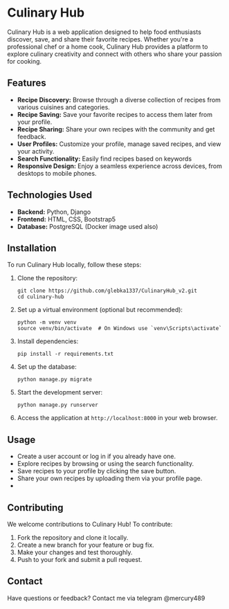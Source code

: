 # Culinary Hub

Culinary Hub is a web application designed to help food enthusiasts discover, save, and share their favorite recipes. Whether you're a professional chef or a home cook, Culinary Hub provides a platform to explore culinary creativity and connect with others who share your passion for cooking.

## Features

- **Recipe Discovery:** Browse through a diverse collection of recipes from various cuisines and categories.
- **Recipe Saving:** Save your favorite recipes to access them later from your profile.
- **Recipe Sharing:** Share your own recipes with the community and get feedback.
- **User Profiles:** Customize your profile, manage saved recipes, and view your activity.
- **Search Functionality:** Easily find recipes based on keywords
- **Responsive Design:** Enjoy a seamless experience across devices, from desktops to mobile phones.

## Technologies Used

- **Backend:** Python, Django
- **Frontend:** HTML, CSS, Bootstrap5
- **Database:** PostgreSQL (Docker image used also)


## Installation

To run Culinary Hub locally, follow these steps:

1. Clone the repository:
   ```
   git clone https://github.com/glebka1337/CulinaryHub_v2.git
   cd culinary-hub
   ```

2. Set up a virtual environment (optional but recommended):
   ```
   python -m venv venv
   source venv/bin/activate  # On Windows use `venv\Scripts\activate`
   ```

3. Install dependencies:
   ```
   pip install -r requirements.txt
   ```

4. Set up the database:
   ```
   python manage.py migrate
   ```

5. Start the development server:
   ```
   python manage.py runserver
   ```

6. Access the application at `http://localhost:8000` in your web browser.

## Usage

- Create a user account or log in if you already have one.
- Explore recipes by browsing or using the search functionality.
- Save recipes to your profile by clicking the save button.
- Share your own recipes by uploading them via your profile page.
- 
## Contributing

We welcome contributions to Culinary Hub! To contribute:

1. Fork the repository and clone it locally.
2. Create a new branch for your feature or bug fix.
3. Make your changes and test thoroughly.
4. Push to your fork and submit a pull request.

## Contact

Have questions or feedback? Contact me via telegram @mercury489